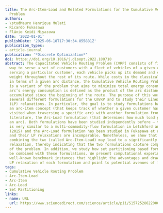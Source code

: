 ```yaml
---
title: The Arc-Item-Load and Related Formulations for the Cumulative Vehicle Routing
  Problem
authors:
- \studMauro Henrique Mulati
- Ricardo Fukasawa
- Flávio Keidi Miyazawa
date: '2022-01-01'
publishDate: '2025-06-18T17:30:34.855881Z'
publication_types:
- article-journal
publication: '*Discrete Optimization*'
doi: https://doi.org/10.1016/j.disopt.2022.100710
abstract: The Capacitated Vehicle Routing Problem (CVRP) consists of finding the cheapest
  way to serve a set of customers with a fleet of vehicles of a given capacity. While
  serving a particular customer, each vehicle picks up its demand and carries its
  weight throughout the rest of its route. While costs in the classical CVRP are measured
  in terms of a given arc distance, the Cumulative Vehicle Routing Problem (CmVRP)
  is a variant of the problem that aims to minimize total energy consumption. Each
  arc’s energy consumption is defined as the product of the arc distance by the weight
  accumulated since the beginning of the route. The purpose of this work is to propose
  several different formulations for the CmVRP and to study their Linear Programming
  (LP) relaxations. In particular, the goal is to study formulations based on combining
  an arc-item concept (that keeps track of whether a given customer has already been
  visited when traversing a specific arc) with another formulation from the recent
  literature, the Arc-Load formulation (that determines how much load goes through
  an arc). Both formulations have been studied independently before – the Arc-Item
  is very similar to a multi-commodity-flow formulation in Letchford and Salazar-González
  (2015) and the Arc-Load formulation has been studied in Fukasawa et al. (2016) –
  and their LP relaxations are incomparable. Nonetheless, we show that a formulation
  combining the two (called Arc-Item-Load) may lead to a significantly stronger LP
  relaxation, thereby indicating that the two formulations capture complementary aspects
  of the problem. In addition, we study how set partitioning based formulations can
  be combined with these formulations. We present computational experiments on several
  well-known benchmark instances that highlight the advantages and drawbacks of the
  LP relaxation of each formulation and point to potential avenues of future research.
tags:
- Cumulative Vehicle Routing Problem
- Arc-Item-Load
- Arc-Item
- Arc-Load
- Set Partitioning
links:
- name: URL
  url: https://www.sciencedirect.com/science/article/pii/S1572528622000214
---
```

